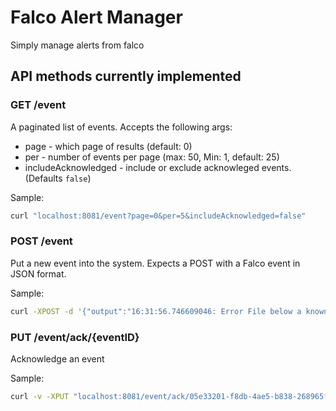 # Falco Alert Manager
Simply manage alerts from falco

## API methods currently implemented
### GET /event
A paginated list of events. Accepts the following args:

* page - which page of results (default: 0)
* per - number of events per page (max: 50, Min: 1, default: 25)
* includeAcknowledged - include or exclude acknowleged events. (Defaults `false`)

Sample:
```sh
curl "localhost:8081/event?page=0&per=5&includeAcknowledged=false"
```

### POST /event
Put a new event into the system. Expects a POST with a Falco event in JSON format. 

Sample:
```sh
curl -XPOST -d '{"output":"16:31:56.746609046: Error File below a known binary directory opened for writing (user=root command=touch /bin/hack file=/bin/hack)","priority":"Error","rule":"Write below binary dir","time":"2022-06-26T23:31:56.746609046Z", "output_fields": {"evt.time":1507591916746609046,"fd.name":"/bin/hack","proc.cmdline":"touch /bin/hack","user.name":"root"}}' -H "Content-Type: application/json" http://localhost:8081/event
```

### PUT /event/ack/{eventID}
Acknowledge an event

Sample:
```sh
curl -v -XPUT "localhost:8081/event/ack/05e33201-f8db-4ae5-b838-268965f11c59"
```